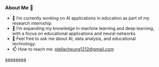 ### About Me 👋

- 🔭 I’m currently working on AI applications in education as part of my research internship.
- 🌱 I’m expanding my knowledge in machine learning and deep learning, with a focus on educational applications and neural networks.
- 💬 Feel free to ask me about AI, data analysis, and educational technology.
- 📫 How to reach me: [stellacheung1212@gmail.com](mailto:stellacheung1212@gmail.com)

88888888

<!--
**StellaZhang-Dev/StellaZhang-Dev** is a ✨ _special_ ✨ repository because its `README.md` (this file) appears on your GitHub profile.

Here are some ideas to get you started:

- 🔭 I’m currently working on ...
- 🌱 I’m currently learning ...
- 👯 I’m looking to collaborate on ...
- 🤔 I’m looking for help with ...
- 💬 Ask me about ...
- 📫 How to reach me: ...
- 😄 Pronouns: ...
- ⚡ Fun fact: ...
-->
